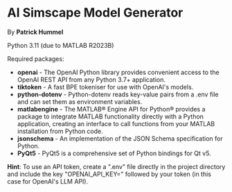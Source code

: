 # AI Simscape Model Generator

By **Patrick Hummel**

Python 3.11 (due to MATLAB R2023B)

Required packages:
* **openai** - The OpenAI Python library provides convenient access to the OpenAI REST API from any Python 3.7+ application.
* **tiktoken** - A fast BPE tokeniser for use with OpenAI's models.
* **python-dotenv** - Python-dotenv reads key-value pairs from a .env file and can set them as environment variables.
* **matlabengine** - The MATLAB® Engine API for Python® provides a package to integrate MATLAB functionality directly with a Python application, creating an interface to call functions from your MATLAB installation from Python code.
* **jsonschema** - An implementation of the JSON Schema specification for Python.
* **PyQt5** - PyQt5 is a comprehensive set of Python bindings for Qt v5.

**Hint**: To use an API token, create a ".env" file directly in the project directory and include the key "OPENAI_API_KEY=" followed by your token (in this case for OpenAI's LLM API).